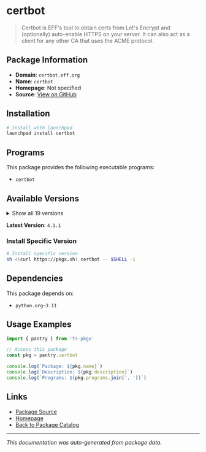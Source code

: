 # certbot

> Certbot is EFF's tool to obtain certs from Let's Encrypt and (optionally) auto-enable HTTPS on your server. It can also act as a client for any other CA that uses the ACME protocol.

## Package Information

- **Domain**: `certbot.eff.org`
- **Name**: `certbot`
- **Homepage**: Not specified
- **Source**: [View on GitHub](https://github.com/pkgxdev/pantry/tree/main/projects/certbot.eff.org/package.yml)

## Installation

```bash
# Install with launchpad
launchpad install certbot
```

## Programs

This package provides the following executable programs:

- `certbot`

## Available Versions

<details>
<summary>Show all 19 versions</summary>

- `4.1.1`, `4.1.0`, `4.0.0`, `3.3.0`, `3.2.0`
- `3.1.0`, `3.0.1`, `3.0.0`, `2.11.1`, `2.11.0`
- `2.10.0`, `2.9.0`, `2.8.0`, `2.7.4`, `2.7.3`
- `2.7.2`, `2.7.1`, `2.7.0`, `2.6.0`

</details>

**Latest Version**: `4.1.1`

### Install Specific Version

```bash
# Install specific version
sh <(curl https://pkgx.sh) certbot -- $SHELL -i
```

## Dependencies

This package depends on:

- `python.org~3.11`

## Usage Examples

```typescript
import { pantry } from 'ts-pkgx'

// Access this package
const pkg = pantry.certbot

console.log(`Package: ${pkg.name}`)
console.log(`Description: ${pkg.description}`)
console.log(`Programs: ${pkg.programs.join(', ')}`)
```

## Links

- [Package Source](https://github.com/pkgxdev/pantry/tree/main/projects/certbot.eff.org/package.yml)
- [Homepage](#)
- [Back to Package Catalog](../package-catalog.md)

---

*This documentation was auto-generated from package data.*
